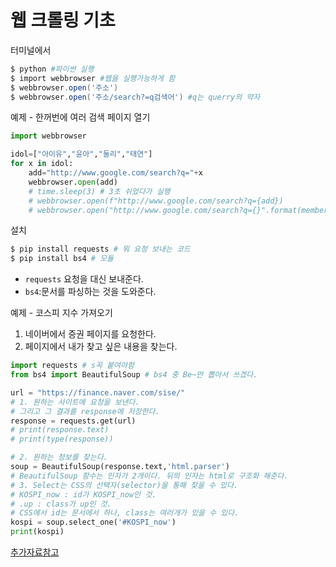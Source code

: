 # 웹 크롤링 기초

터미널에서

```powershell
$ python #파이썬 실행
$ import webbrowser #웹을 실행가능하게 함
$ webbrowser.open('주소')
$ webbrowser.open('주소/search?=q검색어') #q는 querry의 약자
```

예제 - 한꺼번에 여러 검색 페이지 열기

```python
import webbrowser

idol=["아이유","윤아","둘리","태연"]
for x in idol:
    add="http://www.google.com/search?q="+x
    webbrowser.open(add)
    # time.sleep(3) # 3초 쉬었다가 실행
    # webbrowser.open(f"http://www.google.com/search?q={add})
    # webbrowser.open("http://www.google.com/search?q={}".format(member))
```

설치

```python
$ pip install requests # 뭐 요청 보내는 코드
$ pip install bs4 # 모듈	
```

- `requests` 요청을 대신 보내준다.
- `bs4`:문서를 파싱하는 것을 도와준다.

예제 - 코스피 지수 가져오기

1. 네이버에서 증권 페이지를 요청한다.
2. 페이지에서 내가 찾고 싶은 내용을 찾는다.

```python
import requests # s꼭 붙여야함
from bs4 import BeautifulSoup # bs4 중 Be~만 뽑아서 쓰겠다.

url = "https://finance.naver.com/sise/"
# 1. 원하는 사이트에 요청을 보낸다.
# 그리고 그 결과를 response에 저장한다.
response = requests.get(url)
# print(response.text)
# print(type(response))

# 2. 원하는 정보를 찾는다.
soup = BeautifulSoup(response.text,'html.parser')
# BeautifulSoup 함수는 인자가 2개이다. 뒤의 인자는 html로 구조화 해준다.
# 3. Select는 CSS의 선택자(selector)을 통해 찾을 수 있다.
# KOSPI_now : id가 KOSPI_now인 것.
# .up : class가 up인 것.
# CSS에서 id는 문서에서 하나, class는 여러개가 있을 수 있다.
kospi = soup.select_one('#KOSPI_now')
print(kospi)
```

[추가자료참고](http://docs.python-requests.org/en/master/)